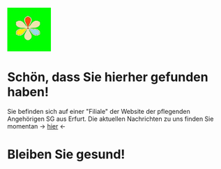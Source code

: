 
![logoPflegende](/LogoBunt%20100x100.jpg)
# Schön, dass Sie hierher gefunden haben!

Sie befinden sich auf einer "Filiale" der Website der pflegenden Angehörigen SG aus Erfurt.
Die aktuellen Nachrichten zu uns finden Sie momentan -> [hier](https://edupad.ch/p/r.dce12f8d0714a1b8e96247a64af1ede) <-


Bleiben Sie gesund!
=======

